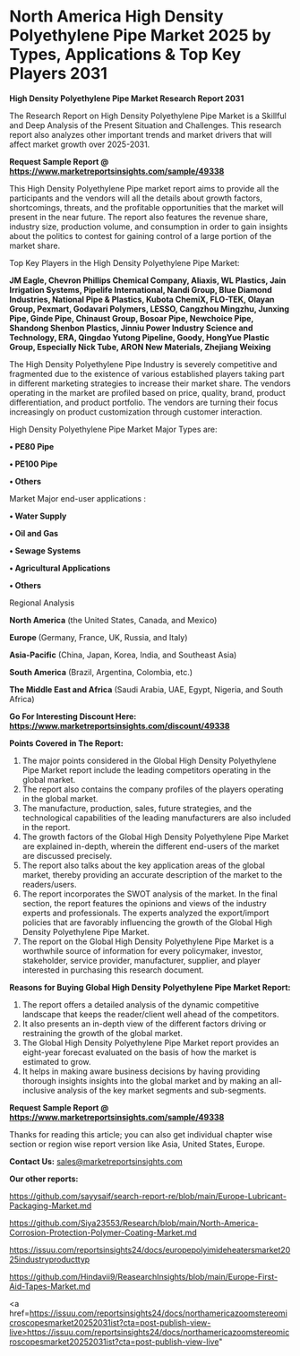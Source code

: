 # North America High Density Polyethylene Pipe Market 2025 by Types, Applications & Top Key Players 2031

<strong>High Density Polyethylene Pipe Market Research Report 2031</strong>

The Research Report on High Density Polyethylene Pipe Market is a Skillful and Deep Analysis of the Present Situation and Challenges. This research report also analyzes other important trends and market drivers that will affect market growth over 2025-2031.

<strong>Request Sample Report @ <a href=https://www.marketreportsinsights.com/sample/49338>https://www.marketreportsinsights.com/sample/49338</a></strong>

This High Density Polyethylene Pipe market report aims to provide all the participants and the vendors will all the details about growth factors, shortcomings, threats, and the profitable opportunities that the market will present in the near future. The report also features the revenue share, industry size, production volume, and consumption in order to gain insights about the politics to contest for gaining control of a large portion of the market share.

Top Key Players in the High Density Polyethylene Pipe Market:

<strong>JM Eagle, Chevron Phillips Chemical Company, Aliaxis, WL Plastics, Jain Irrigation Systems, Pipelife International, Nandi Group, Blue Diamond Industries, National Pipe & Plastics, Kubota ChemiX, FLO-TEK, Olayan Group, Pexmart, Godavari Polymers, LESSO, Cangzhou Mingzhu, Junxing Pipe, Ginde Pipe, Chinaust Group, Bosoar Pipe, Newchoice Pipe, Shandong Shenbon Plastics, Jinniu Power Industry Science and Technology, ERA, Qingdao Yutong Pipeline, Goody, HongYue Plastic Group, Especially Nick Tube, ARON New Materials, Zhejiang Weixing</strong>

The High Density Polyethylene Pipe Industry is severely competitive and fragmented due to the existence of various established players taking part in different marketing strategies to increase their market share. The vendors operating in the market are profiled based on price, quality, brand, product differentiation, and product portfolio. The vendors are turning their focus increasingly on product customization through customer interaction.

High Density Polyethylene Pipe Market Major Types are:

<strong>•  PE80 Pipe

•  PE100 Pipe

•  Others</strong>

Market Major end-user applications :

<strong>•  Water Supply

•  Oil and Gas

•  Sewage Systems

•  Agricultural Applications

•  Others</strong>

Regional Analysis

</u><strong><b>North America</b></strong> (the United States, Canada, and Mexico)

<strong><b>Europe </b></strong>(Germany, France, UK, Russia, and Italy)

<strong><b>Asia-Pacific</b></strong> (China, Japan, Korea, India, and Southeast Asia)

<strong><b>South America</b></strong> (Brazil, Argentina, Colombia, etc.)

<strong><b>The Middle East and Africa</b></strong> (Saudi Arabia, UAE, Egypt, Nigeria, and South Africa)

<strong>Go For Interesting Discount Here: <a href=https://www.marketreportsinsights.com/discount/49338>https://www.marketreportsinsights.com/discount/49338</a></strong>

<strong>Points Covered in The Report:</strong>
<ol>
  <li>The major points considered in the Global High Density Polyethylene Pipe Market report include the leading competitors operating in the global market.</li>
  <li>The report also contains the company profiles of the players operating in the global market.</li>
  <li>The manufacture, production, sales, future strategies, and the technological capabilities of the leading manufacturers are also included in the report.</li>
  <li>The growth factors of the Global High Density Polyethylene Pipe Market are explained in-depth, wherein the different end-users of the market are discussed precisely.</li>
  <li>The report also talks about the key application areas of the global market, thereby providing an accurate description of the market to the readers/users.</li>
  <li>The report incorporates the SWOT analysis of the market. In the final section, the report features the opinions and views of the industry experts and professionals. The experts analyzed the export/import policies that are favorably influencing the growth of the Global High Density Polyethylene Pipe Market.</li>
  <li>The report on the Global High Density Polyethylene Pipe Market is a worthwhile source of information for every policymaker, investor, stakeholder, service provider, manufacturer, supplier, and player interested in purchasing this research document.</li>
</ol>
<strong>Reasons for Buying Global High Density Polyethylene Pipe Market Report:</strong>

<ol>
  <li>The report offers a detailed analysis of the dynamic competitive landscape that keeps the reader/client well ahead of the competitors.</li>
  <li>It also presents an in-depth view of the different factors driving or restraining the growth of the global market.</li>
  <li>The Global High Density Polyethylene Pipe Market report provides an eight-year forecast evaluated on the basis of how the market is estimated to grow.</li>
  <li>It helps in making aware business decisions by having providing thorough insights insights into the global market and by making an all-inclusive analysis of the key market segments and sub-segments.</li>
</ol>
<strong>Request Sample Report @ <a href=https://www.marketreportsinsights.com/sample/49338>https://www.marketreportsinsights.com/sample/49338</a></strong>


Thanks for reading this article; you can also get individual chapter wise section or region wise report version like Asia, United States, Europe.

<strong>Contact Us:</strong>
sales@marketreportsinsights.com

<strong>Our other reports:</strong>

<a href=https://github.com/sayysaif/search-report-re/blob/main/Europe-Lubricant-Packaging-Market.md>https://github.com/sayysaif/search-report-re/blob/main/Europe-Lubricant-Packaging-Market.md</a>

<a href=https://github.com/Siya23553/Research/blob/main/North-America-Corrosion-Protection-Polymer-Coating-Market.md>https://github.com/Siya23553/Research/blob/main/North-America-Corrosion-Protection-Polymer-Coating-Market.md</a>

<a href=https://issuu.com/reportsinsights24/docs/europepolyimideheatersmarket2025industryproducttyp>https://issuu.com/reportsinsights24/docs/europepolyimideheatersmarket2025industryproducttyp</a>

<a href=https://github.com/Hindavii9/ReasearchInsights/blob/main/Europe-First-Aid-Tapes-Market.md>https://github.com/Hindavii9/ReasearchInsights/blob/main/Europe-First-Aid-Tapes-Market.md</a>

<a href=https://issuu.com/reportsinsights24/docs/northamericazoomstereomicroscopesmarket20252031ist?cta=post-publish-view-live>https://issuu.com/reportsinsights24/docs/northamericazoomstereomicroscopesmarket20252031ist?cta=post-publish-view-live</a>"
